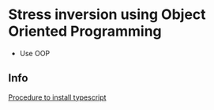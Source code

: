 # Stress inversion using Object Oriented Programming
- Use OOP

## Info
[Procedure to install typescript](https://bobaekang.com/blog/minimal-typescript-project-setup-for-curious-minds/)
